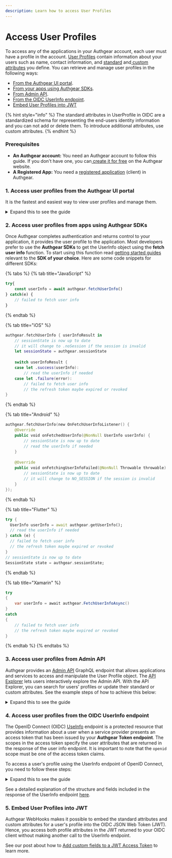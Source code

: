 ```yaml
---
description: Learn how to access User Profiles
---
```


# Access User Profiles

To access any of the applications in your Authgear account, each user must have a profile in the account. [User Profiles](../user-management/user-profile.md) contain information about your users such as name, contact information, and [standard](../user-management/user-profile.md#standard-attributes) and[ custom attributes](../user-management/user-profile.md#custom-attributes) you define. You can retrieve and manage user profiles in the following ways:

* [From the Authgear UI portal](access-user-profiles.md#id-1.-access-user-profiles-from-the-authgear-ui-portal).
* [From your apps using Authgear SDKs](access-user-profiles.md#id-2.-access-user-profiles-from-apps-using-authgear-sdks).
* [From Admin API](access-user-profiles.md#id-3.-access-user-profiles-from-admin-api).
* [From the OIDC UserInfo endpoint](access-user-profiles.md#id-4.-access-user-profiles-from-the-oidc-userinfo-endpoint).
* [Embed User Profiles into JWT](access-user-profiles.md#id-5.-embed-user-profiles-into-jwt)

{% hint style="info" %}
The standard attributes in UserProfile in OIDC are a standardized schema for representing the end-users identity information and you can not add or delete them. To introduce additional attributes, use custom attributes.&#x20;
{% endhint %}

### Prerequisites

* **An Authgear account:** You need an Authgear account to follow this guide. If you don't have one, you can[ create it for free](https://accounts.portal.authgear.com/signup) on the Authgear website.
* **A Registered App:** You need a [registered application](https://docs.authgear.com/get-started/website#setup-application-in-authgear) (client) in Authgear.

### 1. Access user profiles from the Authgear UI portal

It is the fastest and easiest way to view user profiles and manage them.&#x20;

<details>

<summary>Expand this to see the guide</summary>

To view see user profile of a specific user:

1. Go to the [Authgear Portal](https://portal.authgear.com/).
2. Navigate to **User Management.**
3. Choose a user you would like to view a profile.
4. On the **User Details** page, you will see the **Profile** tab.

<img src="../../.gitbook/assets/image (6).png" alt="" data-size="original">

To manage access for standard attributes for all users:

Go to **Portal** > **User Profile** > **Standard Attributes**

<img src="../../.gitbook/assets/image (1) (1).png" alt="" data-size="original">

To manage access and add new custom attributes for all users:

Go to **Portal** > **User Profile** > **Custom Attributes** and click **Add New Attribute**

<img src="../../.gitbook/assets/image (2) (1).png" alt="" data-size="original">



</details>

### 2. Access user profiles from apps using Authgear SDKs

Once Authgear completes authentication and returns control to your application, it provides the user profile to the application. Most developers prefer to use the **Authgear SDKs** to get the UserInfo object using the **fetch user info** function. To start using this function read [getting started guides](../../get-started/start-building/) relevant to the **SDK of your choice**. Here are some code snippets for different SDKs:

{% tabs %}
{% tab title="JavaScript" %}
```javascript
try{
    const userInfo = await authgear.fetchUserInfo()
} catch(e) {
    // failed to fetch user info
}
```
{% endtab %}

{% tab title="iOS" %}
```swift
authgear.fetchUserInfo { userInfoResult in
    // sessionState is now up to date
    // it will change to .noSession if the session is invalid
    let sessionState = authgear.sessionState

    switch userInfoResult {
    case let .success(userInfo):
        // read the userInfo if needed
    case let .failure(error):
        // failed to fetch user info
        // the refresh token maybe expired or revoked
}
```
{% endtab %}

{% tab title="Android" %}
```kotlin
authgear.fetchUserInfo(new OnFetchUserInfoListener() {
    @Override
    public void onFetchedUserInfo(@NonNull UserInfo userInfo) {
        // sessionState is now up to date
        // read the userInfo if needed
    }

    @Override
    public void onFetchingUserInfoFailed(@NonNull Throwable throwable) {
        // sessionState is now up to date
        // it will change to NO_SESSION if the session is invalid
    }
});
```
{% endtab %}

{% tab title="Flutter" %}
```dart
try {
  UserInfo userInfo = await authgear.getUserInfo();
  // read the userInfo if needed
} catch (e) {
  // failed to fetch user info
  // the refresh token maybe expired or revoked
}
// sessionState is now up to date
SessionState state = authgear.sessionState;
```
{% endtab %}

{% tab title="Xamarin" %}
```csharp
try
{
    var userInfo = await authgear.FetchUserInfoAsync()
}
catch
{
    // failed to fetch user info
    // the refresh token maybe expired or revoked
}
```
{% endtab %}
{% endtabs %}

### 3. Access user profiles from Admin API

Authgear provides an [Admin API](../../reference/apis/admin-api/) GraphQL endpoint that allows applications and services to access and manipulate the User Profile object. The [API Explorer](../../reference/apis/admin-api/#api-explorer) lets users interactively explore the Admin API. With the API Explorer, you can search for users' profiles or update their standard or custom attributes. See the example steps of how to achieve this below:

<details>

<summary>Expand this to see the guide</summary>

1. Go to the **Portal**.
2. Navigate to the **Advanced** -> **Admin API.**
3. Find a section called **GraphiQL Explorer.**
4. Click on the **GraphiQL tool** link.

<img src="../../.gitbook/assets/image (4) (1).png" alt="" data-size="original">

The explorer will be opened in a separate browser tab.

<img src="../../.gitbook/assets/image (3) (2).png" alt="" data-size="original">

5. Search for a user by `email`and put in your query `standardAttributes` and `customAttributes`. For example:

```json5
query {
  users(
    searchKeyword: "bobur@oursky.com"
  ) {
    edges {e
      node {
	standardAttributes
        customAttributes
      }
    }
  }
}
```

</details>

### 4. Access user profiles from the OIDC UserInfo endpoint

The OpenID Connect (OIDC) [UseInfo](../user-management/user-profile.md#userinfo-endpoint) endpoint is a protected resource that provides information about a user when a service provider presents an access token that has been issued by your **Authgear Token endpoint**. The scopes in the access token specify the user attributes that are returned in the response of the user info endpoint. It is important to note that the `openid` scope must be one of the access token claims.

To access a user's profile using the UserInfo endpoint of OpenID Connect, you need to follow these steps:

<details>

<summary>Expand this to see the guide</summary>

To access a user profile endpoint, you need to have a JWT access token in the header of a request to `/oauth2/userinfo`

We are going to use **cURL** commands in our API calls or you can also use [Postman](https://www.postman.com/) or similar tools.

**Prerequisites**

* Make sure that you have a registered app type of **OIDC Client Application** in Authgear Portal.

**Step 1: Obtain the necessary parameters**

Open your **OpenID Auth App** configuration, and find **Client ID**, **Client Secret**, and check **Authorization**, and **Token** endpoints. You will use them in the next steps.

<img src="../../.gitbook/assets/image (5).png" alt="" data-size="original">

<img src="../../.gitbook/assets/image (3) (1).png" alt="" data-size="original">

**Step 2: Construct the authorization endpoint URL**

The URL for this endpoint is usually provided by the authorization server and includes parameters specifying the requested `scope`, `client_id`, and response\_type. Here's an example URL for the authorization endpoint:

```bash
https://<YOUR_AUTHGEAR_ENDPOINT>/oauth2/authorize?client_id={YOUR_CLIENT_ID}&response_type=code&scope=openid
```

Replace `<YOUR_AUTHGEAR_ENDPOINT>` with your Authgear server's domain, `YOUR_CLIENT_ID` with your application's Client ID from **OpenID App.**

**Step 3: Redirect the user to the authorization endpoint**

Next, you need to redirect the user to the authorization endpoint. You can just put the URL in your browser and log in with a user credential you are interested to retrieve an access token for. After successful authentication and consent, the Authgear will redirect the user back to your specified redirect URI, including an **authorization code** as a query parameter. You will need the code in the next step&#x20;

![](<../../.gitbook/assets/image (10).png>)

**Step 4: Obtain an access token**

You need to make a request to the **OpenID App's Token endpoint** to exchange the **authorization code** we retrieved in the previous step for an access token.&#x20;

* The token endpoint URL is usually something like `https://<YOUR_AUTHGEAR_ENDPOINT>/oauth2/token`.
* Include parameters such as `grant_type=authorization_code`, `code=AUTHORIZATION_CODE`, `client_id=YOUR_CLIENT_ID`, `client_secret=YOUR_CLIENT_SECRET`, and `redirect_uri=YOUR_REDIRECT_URI`.
* Make a POST request to the token endpoint to obtain the access token.

```bash
curl --request POST \
  --url 'https://<YOUR_AUTHGEAR_ENDPOINT>/oauth2/token' \
  --header 'content-type: application/x-www-form-urlencoded' \
  --data grant_type=authorization_code \
  --data code={YOUR_AUTHORIZATION_CODE} \
  --data redirect_uri={YOUR_REDIRECT_URI} \
  --data 'client_id={YOUR_CLIENT_ID}' \
  --data client_secret={YOUR_CLIENT_SECRET} \
  --data scope=openid
```

**Step 5: Make a request to the Userinfo endpoint**

Once you have obtained a **JWT access token**, you can use it to make a request to the Userinfo endpoint. The request to the Userinfo endpoint should include the access token in the `Authorization` header using the `Bearer` scheme.

```bash
curl -X GET \
  -H "Authorization: Bearer ACCESS_TOKEN" \
  https://<YOUR_AUTHGEAR_ENDPOINT>/userinfo

```

If you are using Postman, you can enable the Authorization type of OAuth2.0, provide the necessary information for getting the authorization code, obtaining an access token and use that token to request the Userinfo endpoint:

![](<../../.gitbook/assets/image (11).png>)

</details>

See a detailed explanation of the structure and fields included in the response of the UserInfo endpoint [here](../../reference/tokens/userinfo.md).

### 5. Embed User Profiles into JWT

Authgear WebHooks makes it possible to embed the standard attributes and custom attributes for a user's profile into the OIDC JSON Web Token (JWT). Hence, you access both profile attributes in the JWT returned to your OIDC client without making another call to the UserInfo endpoint.

See our post about how to [Add custom fields to a JWT Access Token](../integration/add-custom-fields-to-a-jwt-access-token.md) to learn more.

